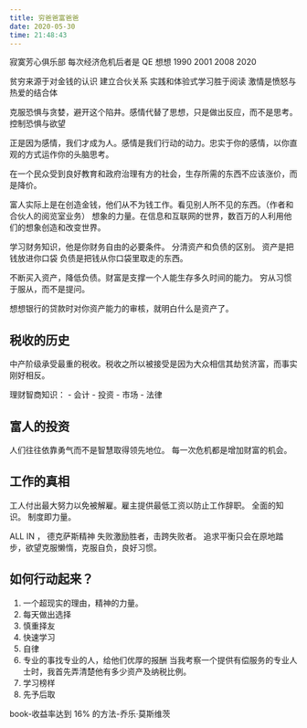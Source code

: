 ```yaml
---
title: 穷爸爸富爸爸
date: 2020-05-30 
time: 21:48:43
---
```


寂寞芳心俱乐部
每次经济危机后者是 QE 想想 1990 2001 2008 2020 

贫穷来源于对金钱的认识
建立合伙关系
实践和体验式学习胜于阅读
激情是愤怒与热爱的结合体

克服恐惧与贪婪，避开这个陷井。感情代替了思想，只是做出反应，而不是思考。
控制恐惧与欲望

正是因为感情，我们才成为人。感情是我们行动的动力。忠实于你的感情，以你直观的方式运作你的头脑思考。

在一个民众受到良好教育和政府治理有方的社会，生存所需的东西不应该涨价，而是降价。

富人实际上是在创造金钱，他们从不为钱工作。看见别人所不见的东西。（作者和合伙人的阅览室业务）
想象的力量。在信息和互联网的世界，数百万的人利用他们的想象创造和改变世界。

学习财务知识，他是你财务自由的必要条件。
分清资产和负债的区别。
	资产是把钱放进你口袋
	负债是把钱从你口袋里取走的东西。
	
不断买入资产，降低负债。财富是支撑一个人能生存多久时间的能力。
穷从习惯于服从，而不是提问。

想想银行的贷款时对你资产能力的审核，就明白什么是资产了。

## 税收的历史
中产阶级承受最重的税收。税收之所以被接受是因为大众相信其劫贫济富，而事实刚好相反。

理财智商知识：
	- 会计
	- 投资
	- 市场
	- 法律
	
## 富人的投资
人们往往依靠勇气而不是智慧取得领先地位。
每一次危机都是增加财富的机会。

## 工作的真相
工人付出最大努力以免被解雇。雇主提供最低工资以防止工作辞职。
全面的知识。
制度即力量。

ALL IN ， 德克萨斯精神
失败激励胜者，击跨失败者。
追求平衡只会在原地踏步，欲望克服懒惰，克服自负，良好习惯。

## 如何行动起来？
1. 一个超现实的理由，精神的力量。
2. 每天做出选择
3. 慎重择友
4. 快速学习
5. 自律
6. 专业的事找专业的人，给他们优厚的报酬
	当我考察一个提供有偿服务的专业人士时，我首先弄清楚他有多少资产及纳税比例。
7. 学习榜样
8. 先予后取

book-收益率达到 16% 的方法-乔乐·莫斯维茨

